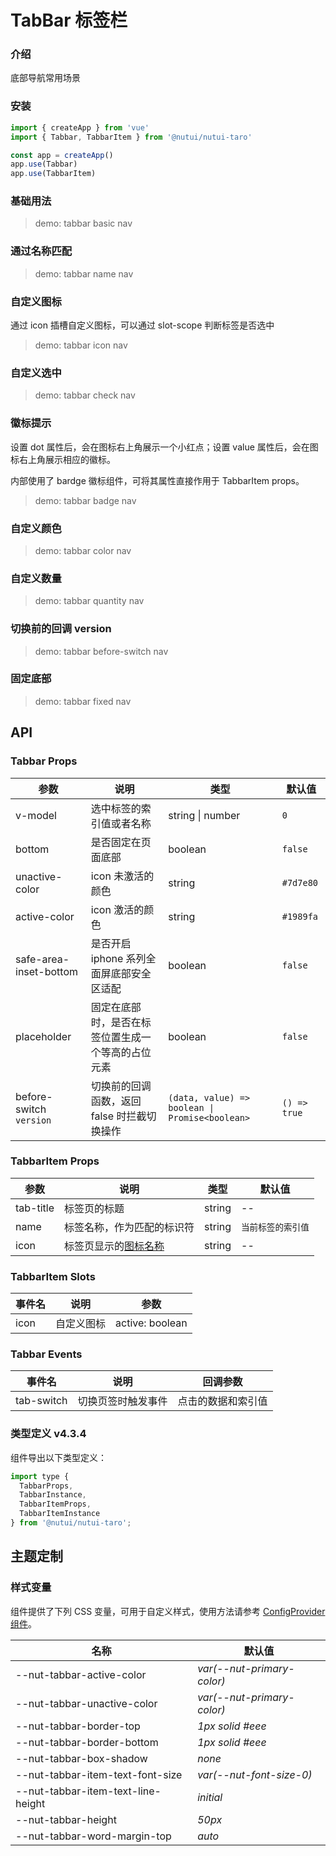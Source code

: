 # TabBar 标签栏

### 介绍

底部导航常用场景

### 安装

```js
import { createApp } from 'vue'
import { Tabbar, TabbarItem } from '@nutui/nutui-taro'

const app = createApp()
app.use(Tabbar)
app.use(TabbarItem)
```

### 基础用法

> demo: tabbar basic nav

### 通过名称匹配

> demo: tabbar name nav

### 自定义图标

通过 icon 插槽自定义图标，可以通过 slot-scope 判断标签是否选中

> demo: tabbar icon nav

### 自定义选中

> demo: tabbar check nav

### 徽标提示

设置 dot 属性后，会在图标右上角展示一个小红点；设置 value 属性后，会在图标右上角展示相应的徽标。

内部使用了 bardge 徽标组件，可将其属性直接作用于 TabbarItem props。

> demo: tabbar badge nav

### 自定义颜色

> demo: tabbar color nav

### 自定义数量

> demo: tabbar quantity nav

### 切换前的回调 version

> demo: tabbar before-switch nav

### 固定底部

> demo: tabbar fixed nav

## API

### Tabbar Props

| 参数 | 说明 | 类型 | 默认值 |
| --- | --- | --- | --- |
| v-model | 选中标签的索引值或者名称 | string \| number | `0` |
| bottom | 是否固定在页面底部 | boolean | `false` |
| unactive-color | icon 未激活的颜色 | string | `#7d7e80` |
| active-color | icon 激活的颜色 | string | `#1989fa` |
| safe-area-inset-bottom | 是否开启 iphone 系列全面屏底部安全区适配 | boolean | `false` |
| placeholder | 固定在底部时，是否在标签位置生成一个等高的占位元素 | boolean | `false` |
| before-switch `version` | 切换前的回调函数，返回 false 时拦截切换操作 | `(data, value) => boolean \| Promise<boolean>` | `() => true` |

### TabbarItem Props

| 参数 | 说明 | 类型 | 默认值 |
| --- | --- | --- | --- |
| tab-title | 标签页的标题 | string | -- |
| name | 标签名称，作为匹配的标识符 | string | `当前标签的索引值` |
| icon | 标签页显示的[图标名称](#/zh-CN/component/icon) | string | -- |

### TabbarItem Slots

| 事件名 | 说明 | 参数 |
| --- | --- | --- |
| icon | 自定义图标 | active: boolean |

### Tabbar Events

| 事件名 | 说明 | 回调参数 |
| --- | --- | --- |
| tab-switch | 切换页签时触发事件 | 点击的数据和索引值 |

### 类型定义 v4.3.4

组件导出以下类型定义：

```js
import type {
  TabbarProps,
  TabbarInstance,
  TabbarItemProps,
  TabbarItemInstance
} from '@nutui/nutui-taro';
```

## 主题定制

### 样式变量

组件提供了下列 CSS 变量，可用于自定义样式，使用方法请参考 [ConfigProvider 组件](#/zh-CN/component/configprovider)。

| 名称 | 默认值 |
| --- | --- |
| --nut-tabbar-active-color | _var(--nut-primary-color)_ |
| --nut-tabbar-unactive-color | _var(--nut-primary-color)_ |
| --nut-tabbar-border-top | _1px solid #eee_ |
| --nut-tabbar-border-bottom | _1px solid #eee_ |
| --nut-tabbar-box-shadow | _none_ |
| --nut-tabbar-item-text-font-size | _var(--nut-font-size-0)_ |
| --nut-tabbar-item-text-line-height | _initial_ |
| --nut-tabbar-height | _50px_ |
| --nut-tabbar-word-margin-top | _auto_ |
